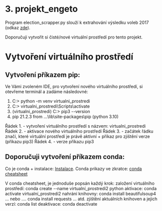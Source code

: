 # 3. projekt_engeto
Program election_scrapper.py slouží k extrahování výsledku voleb 2017 (odkaz [zde](https://volby.cz/pls/ps2017nss/ps3?xjazyk=CZ)).

Doporučuji vytvořit si čisté/nové virtuální prostředí pro tento projekt.


# Vytvoření virtuálního prostředí

## Vytvoření příkazem pip:
Ve Vámi zvoleném IDE, pro vytvoření nového virtuálního prostředí, si otevřeme terminál a zadáme následovné:

1. C:\> python -m venv virtualni_prostredi
2. C:\> virtualni_prostredi\Scripts\activate
3. (virtualni_prostredi) C:\>  pip3 --version
4. pip 21.2.3 from ...\lib\site-packages\pip (python 3.10)

Řádek 1. - vytvoření virtuálního prostředí s názvem: virtualni_prostredi
Řádek 2. - aktivace nového virtuálního prostředí
Řádek 3. - začátek řádku značí, které virtuální prostředí je právě aktivní + příkaz pro zjištění verze (příkazu pip3)
Řádek 4. - verze příkazu pip3

## Doporučuji vytvoření příkazem conda:

Co je conda + instalace: [Instalace](https://docs.conda.io/en/latest/miniconda.html).
Conda prikazy ve zkratce: [conda cheatsheet](https://docs.conda.io/projects/conda/en/4.6.0/_downloads/52a95608c49671267e40c689e0bc00ca/conda-cheatsheet.pdf)

V conda cheatsheet, je jednoduše popsán každý krok:
  založení virtuálního prostředí: conda create --name virtualní_prostredi2 python
  aktivace: conda activate virtualní_prostredi2
  nahrání knihovny: conda install beautifulsoup4 ... nebo .... conda install requests ... atd.
  zjištění aktuálních knihoven a jejich verzí: conda list
  deaktivace: conda deactivate
  












